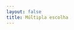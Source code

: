 ```yaml
---
layout: false
title: Múltipla escolha
---
```


<script setup>
import { defineAsyncComponent } from 'vue'
import '../../dist/style.css'

const MultipleChoice = defineAsyncComponent(() => import('../../').then(m => m.MultipleChoice))
</script>

<ClientOnly>
  <MultipleChoice
    statement="Qual a empresa que desenvolveu essas atividades ?"
    :background="`/examples/bgs/bg${Math.floor(Math.random() * 4) + 1}.jpg`"
    :options="[
      { label: 'Microsoft', percentage: 0 },
      { label: 'Facebook', percentage: 0 },
      { label: 'Datalogix', percentage: 100 },
      { label: 'Google', percentage: 0 }
    ]"
  />
</ClientOnly>
